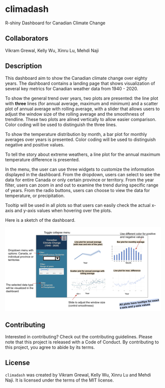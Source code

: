 # climadash

R-shiny Dashboard for Canadian Climate Change

## Collaborators
Vikram Grewal, Kelly Wu, Xinru Lu, Mehdi Naji

## Description

This dashboard aim to show the Canadian climate change over eighty years. The dashboard contains a landing page that shows visualization of several key metrics for Canadian weather data from 1940 - 2020. 

To show the general trend over years, two plots are presented: the line plot with **three** lines (for annual average, maximum and minimum) and a scatter plot of annual average with rolling average, with a slider that allows users to adjust the window size of the rolling average and the smoothness of trendline. These two plots are alined vertically to allow easier comparison. Color coding will be used to distinguish the three lines.

To show the temperature distribution by month, a bar plot for monthly averages over years is presented. Color coding will be used to distinguish negative and positive values.

To tell the story about extreme weathers, a line plot for the annual maximum temperature difference is presented. 

In the menu, the user can use three widgets to customize the information displayed in the dashboard. From the dropdown, users can select to see the data for entire Canada or only certain province or territory. From the year filter, users can zoom in and out to examine the trend during specific range of years. From the radio buttons, users can choose to view the data for temperature, or precipitation. 

Tooltip will be used in all plots so that users can easily check the actual x-axis and y-axis values when hovering over the plots.

Here is a sketch of the dashboard.

![](img/Dashboard_Sketch_Climate.png)

## Contributing

Interested in contributing? Check out the contributing guidelines. Please note that this project is released with a Code of Conduct. By contributing to this project, you agree to abide by its terms.

## License

`climadash` was created by Vikram Grewal, Kelly Wu, Xinru Lu and Mehdi Naji. 
It is licensed under the terms of the MIT license.


